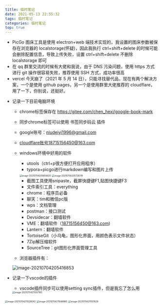 ```yaml
---
title: 临时笔记
date: 2021-05-13 22:55:32
tags: 临时笔记
categories: 临时笔记
top: true
---
```


- PicGo 图床工具是使用 electron+web 端技术实现的，我设置的图床参数被保存在浏览器的 localstorage(怀疑)，因此我执行 ctrl+shift+delete 的时候可能会删除配置信息，导致上传失败，设置 ctrl+shift+delete 不删除 localstorage 即可
- 在 qq 群里交流的时候有大佬和我说，由于 DNS 污染问题，使用 https 方式进行 git 操作很容易失败，推荐使用 SSH 方式，成功率很高
- vercel 今天崩了（2021 年 5 月 14 日），只能寻找替代品，现在有两个解决方案，一个是使用 github pages，另一个是使用群里大佬推荐的 cloudflare，用了一下，你别说，还挺好。

* 记录一下目前电脑环境

  * chrome标签保存在 https://gitee.com/chen_hexi/google-book-mark

  * 同步chrome标签可以使用 书签同步码云 插件

  * google账号：niudeiyi1996@gmail.com

  * cloudflare账号18715156450@163.com

  * windows环境中好用的软件

    * utools（ctrl+p很方便打开应用程序）
    * typora+picgo进行markdown编写和图片上传

    <img src="https://gitee.com/chen_hexi/image-source/raw/master/img/20210704205730.png" alt="image-20210704205659420" style="zoom:50%;" />

    <img src="https://gitee.com/chen_hexi/image-source/raw/master/img/20210704205733.png" alt="image-20210704205726318" style="zoom:50%;" />

    * 截图工具使用snipaste，截屏快捷键F1,贴图快捷键F3
    * 文件索引工具：everything
    * chrome：程序员必备
    * 聊天：tim和微信pc版
    * wps：文档管理
    * postman：接口测试
    * Devsidecar：翻墙软件
    * VME：翻墙软件（18715156450@163.com)
    * Lantern：翻墙软件
    * TortoiseGit（小乌龟，图形化界面，用颜色表示文件状态）
    * 7Zip解压缩软件
    * SourceTree：git图形化界面管理工具

    

  * 浏览器插件有：

  ![image-20210704205416853](https://gitee.com/chen_hexi/image-source/raw/master/img/20210704205428.png)

* 记录一下vscode的插件

  * vscode插件同步可以使用setting sync插件，但是我忘了怎么用

  <img src="https://gitee.com/chen_hexi/image-source/raw/master/img/20210704211010.png" alt="image-20210704211007183" style="zoom:50%;" />

<img src="https://gitee.com/chen_hexi/image-source/raw/master/img/20210704211028.png" alt="image-20210704211026042" style="zoom:50%;" />

<img src="https://gitee.com/chen_hexi/image-source/raw/master/img/20210704211050.png" alt="image-20210704211046965" style="zoom:50%;" />

<img src="https://gitee.com/chen_hexi/image-source/raw/master/img/20210704211109.png" alt="image-20210704211107629" style="zoom:50%;" />

